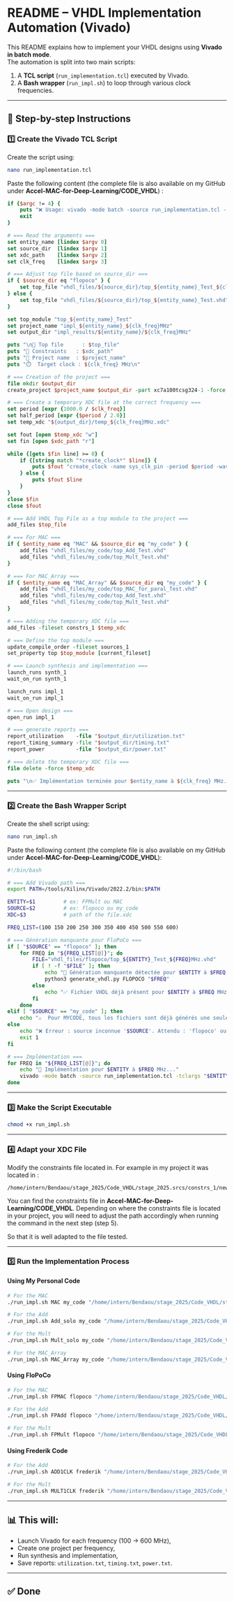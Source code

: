 # README – VHDL Implementation Automation (Vivado)

This README explains how to implement your VHDL designs using **Vivado in batch mode**.  
The automation is split into two main scripts:

1. A **TCL script** (`run_implementation.tcl`) executed by Vivado.  
2. A **Bash wrapper** (`run_impl.sh`) to loop through various clock frequencies.  

---

## 🧾 Step-by-step Instructions

### 1️⃣ Create the Vivado TCL Script

Create the script using:
```bash
nano run_implementation.tcl
```

Paste the following content (the complete file is also available on my GitHub under **Accel-MAC-for-Deep-Learning/CODE_VHDL**) :
```tcl
if {$argc != 4} {
    puts "❌ Usage: vivado -mode batch -source run_implementation.tcl -tclargs ENTITY_NAME SOURCE_DIR XDC_PATH CLOCK_FREQ"
    exit
}

# === Read the arguments ===
set entity_name [lindex $argv 0]
set source_dir  [lindex $argv 1]
set xdc_path    [lindex $argv 2]
set clk_freq    [lindex $argv 3]

# === Adjust top file based on source_dir ===
if { $source_dir eq "flopoco" } {
    set top_file "vhdl_files/${source_dir}/top_${entity_name}_Test_${clk_freq}MHz.vhd"
} else {
    set top_file "vhdl_files/${source_dir}/top_${entity_name}_Test.vhd"
}

set top_module "top_${entity_name}_Test"
set project_name "impl_${entity_name}_${clk_freq}MHz"
set output_dir "impl_results/${entity_name}/${clk_freq}MHz"

puts "\n🔎 Top file      : $top_file"
puts "📎 Constraints   : $xdc_path"
puts "📁 Project name  : $project_name"
puts "⏱️  Target clock : ${clk_freq} MHz\n"

# === Creation of the project ===
file mkdir $output_dir
create_project $project_name $output_dir -part xc7a100tcsg324-1 -force

# === Create a temporary XDC file at the correct frequency ===
set period [expr {1000.0 / $clk_freq}]
set half_period [expr {$period / 2.0}]
set temp_xdc "${output_dir}/temp_${clk_freq}MHz.xdc"

set fout [open $temp_xdc "w"]
set fin [open $xdc_path "r"]

while {[gets $fin line] >= 0} {
    if {[string match "*create_clock*" $line]} {
        puts $fout "create_clock -name sys_clk_pin -period $period -waveform {0 $half_period} \[get_ports clk\]"
    } else {
        puts $fout $line
    }
}
close $fin
close $fout

# === Add VHDL Top File as a top module to the project ===
add_files $top_file

# === For MAC ===
if { $entity_name eq "MAC" && $source_dir eq "my_code" } {
    add_files "vhdl_files/my_code/top_Add_Test.vhd"
    add_files "vhdl_files/my_code/top_Mult_Test.vhd"
}

# === For MAC_Array ===
if { $entity_name eq "MAC_Array" && $source_dir eq "my_code" } {
    add_files "vhdl_files/my_code/top_MAC_for_paral_Test.vhd"
    add_files "vhdl_files/my_code/top_Add_Test.vhd"
    add_files "vhdl_files/my_code/top_Mult_Test.vhd"
}

# === Adding the temporary XDC file ===
add_files -fileset constrs_1 $temp_xdc

# === Define the top module ===
update_compile_order -fileset sources_1
set_property top $top_module [current_fileset]

# === Launch synthesis and implementation ===
launch_runs synth_1
wait_on_run synth_1

launch_runs impl_1
wait_on_run impl_1

# === Open design ===
open_run impl_1

# === generate reports ===
report_utilization    -file "$output_dir/utilization.txt"
report_timing_summary -file "$output_dir/timing.txt"
report_power          -file "$output_dir/power.txt"

# === delete the temporary XDC file ===
file delete -force $temp_xdc

puts "\n✅ Implémentation terminée pour $entity_name à ${clk_freq} MHz."
```

---

### 2️⃣ Create the Bash Wrapper Script

Create the shell script using:
```bash
nano run_impl.sh
```

Paste the following content (the complete file is also available on my GitHub under **Accel-MAC-for-Deep-Learning/CODE_VHDL**):
```bash
#!/bin/bash

# === Add Vivado path ===
export PATH=/tools/Xilinx/Vivado/2022.2/bin:$PATH

ENTITY=$1         # ex: FPMult ou MAC
SOURCE=$2         # ex: flopoco ou my_code
XDC=$3            # path of the file.xdc

FREQ_LIST=(100 150 200 250 300 350 400 450 500 550 600)

# === Génération manquante pour FloPoCo ===
if [ "$SOURCE" == "flopoco" ]; then
    for FREQ in "${FREQ_LIST[@]}"; do
        FILE="vhdl_files/flopoco/top_${ENTITY}_Test_${FREQ}MHz.vhd"
        if [ ! -f "$FILE" ]; then
            echo "🔁 Génération manquante détectée pour $ENTITY à $FREQ MHz..."
            python3 generate_vhdl.py FLOPOCO "$FREQ"
        else
            echo "✅ Fichier VHDL déjà présent pour $ENTITY à $FREQ MHz"
        fi
    done
elif [ "$SOURCE" == "my_code" ]; then
    echo "⚠️  Pour MYCODE, tous les fichiers sont déjà générés une seule fois."
else
    echo "❌ Erreur : source inconnue '$SOURCE'. Attendu : 'flopoco' ou 'my_code'."
    exit 1
fi

# === Implémentation ===
for FREQ in "${FREQ_LIST[@]}"; do
    echo "🚧 Implémentation pour $ENTITY à $FREQ MHz..."
    vivado -mode batch -source run_implementation.tcl -tclargs "$ENTITY" "$SOURCE" "$XDC" "$FREQ"
done
```

---

### 3️⃣ Make the Script Executable

```bash
chmod +x run_impl.sh
```

---

### 4️⃣ Adapt your XDC File

Modify the constraints file located in. For example in my project it was located in : 

```
/home/intern/Bendaou/stage_2025/Code_VHDL/stage_2025.srcs/constrs_1/new
```
You can find the constraints file in **Accel-MAC-for-Deep-Learning/CODE_VHDL**. Depending on where the constraints file is located in your project, you will need to adjust the path accordingly when running the command in the next step (step 5).

So that it is well adapted to the file tested.

---

### 5️⃣ Run the Implementation Process

#### Using My Personal Code
```bash
# For the MAC
./run_impl.sh MAC my_code "/home/intern/Bendaou/stage_2025/Code_VHDL/stage_2025.srcs/constrs_1/new/contraintes.xdc"

# For the Add
./run_impl.sh Add_solo my_code "/home/intern/Bendaou/stage_2025/Code_VHDL/stage_2025.srcs/constrs_1/new/contraintes.xdc"

# For the Mult
./run_impl.sh Mult_solo my_code "/home/intern/Bendaou/stage_2025/Code_VHDL/stage_2025.srcs/constrs_1/new/contraintes.xdc"

# For the MAC_Array
./run_impl.sh MAC_Array my_code "/home/intern/Bendaou/stage_2025/Code_VHDL/stage_2025.srcs/constrs_1/new/contraintes.xdc"
```

#### Using FloPoCo
```bash
# For the MAC
./run_impl.sh FPMAC flopoco "/home/intern/Bendaou/stage_2025/Code_VHDL/stage_2025.srcs/constrs_1/new/contraintes.xdc"

# For the Add
./run_impl.sh FPAdd flopoco "/home/intern/Bendaou/stage_2025/Code_VHDL/stage_2025.srcs/constrs_1/new/contraintes.xdc"

# For the Mult
./run_impl.sh FPMult flopoco "/home/intern/Bendaou/stage_2025/Code_VHDL/stage_2025.srcs/constrs_1/new/contraintes.xdc"
```

#### Using Frederik Code
```bash
# For the Add
./run_impl.sh ADD1CLK frederik "/home/intern/Bendaou/stage_2025/Code_VHDL/stage_2025.srcs/constrs_1/new/contraintes.xdc"

# For the Mult
./run_impl.sh MULT1CLK frederik "/home/intern/Bendaou/stage_2025/Code_VHDL/stage_2025.srcs/constrs_1/new/contraintes.xdc"
```

---

## 📊 This will:
- Launch Vivado for each frequency (100 → 600 MHz),  
- Create one project per frequency,  
- Run synthesis and implementation,  
- Save reports: `utilization.txt`, `timing.txt`, `power.txt`.  

---

## ✅ Done
